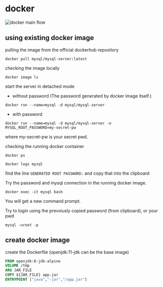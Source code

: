 # docker


![docker main flow](https://www.planttext.com/api/plantuml/svg/RL9DRu904BtlhvXmQW-aDYOUJ3GrWeQ43mishL53K5ROk0o6NJIcwN_l2eAjxOdPcJTltWplHSYea6N6YMIIKp3oxPuMa4KCOSVp4pmeWAJYaP0g09ycJCZYJ0ZcwgbDVCy1yyCAvfOx3IrdD3LNEFPc2vXOjXciq7zpLS8nD8W4kC-a8OefD64zTCSuRJ9QNEkWc32aLQl2moS1kCee4HacunobaagBjX38_43ZMvvyDPmiYn8reFg0hW__SFJXEhKeiTukH-0Czq1qFQOosgQmGXLZbD71SjlqXPVtkYvHF0uqPn6ysg7lUVDmDWg2Tyyt1ili71uY8Kvv4Q-r6dmeDvo957gzJhVVxNPwTVgOyr8DU9fujc7wX68C5pM4t0i6tMT9AjKgTrj3kufG1HXxxdnakQOVkYF79FTWtQOx-SyzeD-IA8_SioWvLok0wgsksauzb9n3vOKQUxtvi7NF3wH82RaPeFenlyas9UCnUL5dK3Rz1W00)

## using existing docker image

pulling the image from the official dockerhub repository

```shell
docker pull mysql/mysql-server:latest
```

checking the image locally

```shell
docker image ls
```

start the server in detached mode 

* without password (The password generated by docker image itself.)

```
docker run --name=mysql -d mysql/mysql-server
```

* with password

```
docker run --name=mysql -d mysql/mysql-server -e MYSQL_ROOT_PASSWORD=my-secret-pw
```

where my-secret-pw is your secret pwd.


checking the running docker container
```
docker ps
```

```
docker logs mysql
```

find the line `GENERATED ROOT PASSWORD:` and copy that into the clipboard

Try the password and mysql connection in the running docker image.

```
docker exec -it mysql bash
```

You will get a new command prompt.

Try to login using the prevoiusly copied password (from clipboard), or your pwd

```
mysql -uroot -p
```

## create docker image

create the Dockerfile (openjdk:11-jdk can be the base image)

```dockerfile
FROM openjdk:8-jdk-alpine
VOLUME /tmp
ARG JAR_FILE
COPY ${JAR_FILE} app.jar
ENTRYPOINT ["java","-jar","/app.jar"]
```
